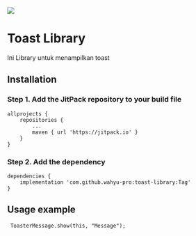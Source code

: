 [![](https://jitpack.io/v/wahyu-pro/toast-library.svg)](https://jitpack.io/#wahyu-pro/toast-library)

# Toast Library

Ini Library untuk menampilkan toast

## Installation

### Step 1. Add the JitPack repository to your build file

```
allprojects {
	repositories {
		...
		maven { url 'https://jitpack.io' }
	}
}
```
  
### Step 2. Add the dependency

```
dependencies {
	implementation 'com.github.wahyu-pro:toast-library:Tag'
}
```
  
## Usage example

``` ToasterMessage.show(this, "Message");```
